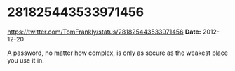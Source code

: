 # 281825443533971456
https://twitter.com/TomFrankly/status/281825443533971456
**Date:** 2012-12-20

A password, no matter how complex, is only as secure as the weakest place you use it in.
